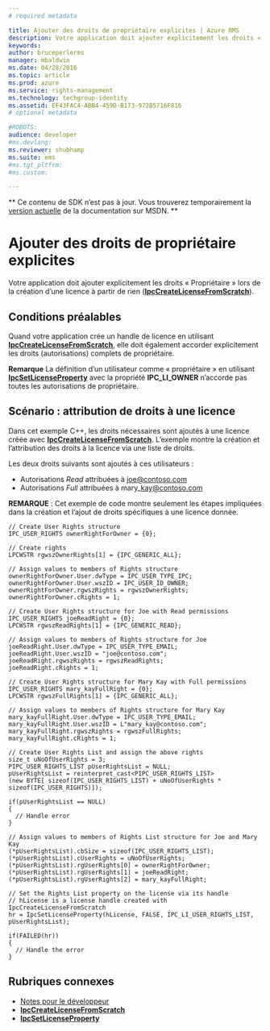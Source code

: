 ```yaml
---
# required metadata

title: Ajouter des droits de propriétaire explicites | Azure RMS
description: Votre application doit ajouter explicitement les droits « Propriétaire » lors de la création d’une licence à partir de rien.
keywords:
author: bruceperlerms
manager: mbaldwin
ms.date: 04/28/2016
ms.topic: article
ms.prod: azure
ms.service: rights-management
ms.technology: techgroup-identity
ms.assetid: EF43FAC4-ABB4-459D-B173-972B5716F816
# optional metadata

#ROBOTS:
audience: developer
#ms.devlang:
ms.reviewer: shubhamp
ms.suite: ems
#ms.tgt_pltfrm:
#ms.custom:

---
```

** Ce contenu de SDK n’est pas à jour. Vous trouverez temporairement la [version actuelle](https://msdn.microsoft.com/library/windows/desktop/hh535290(v=vs.85).aspx) de la documentation sur MSDN. **
# Ajouter des droits de propriétaire explicites

Votre application doit ajouter explicitement les droits « Propriétaire » lors de la création d’une licence à partir de rien ([**IpcCreateLicenseFromScratch**](/rights-management/sdk/2.1/api/win/functions#msipc_ipccreatelicensefromscratch)).

## Conditions préalables

Quand votre application crée un handle de licence en utilisant [**IpcCreateLicenseFromScratch**](/rights-management/sdk/2.1/api/win/functions#msipc_ipccreatelicensefromscratch), elle doit également accorder explicitement les droits (autorisations) complets de propriétaire.

**Remarque**  La définition d’un utilisateur comme « propriétaire » en utilisant [**IpcSetLicenseProperty**](/rights-management/sdk/2.1/api/win/functions#msipc_ipcsetlicenseproperty) avec la propriété **IPC\_LI\_OWNER** n’accorde pas toutes les autorisations de propriétaire.

 
## Scénario : attribution de droits à une licence

Dans cet exemple C++, les droits nécessaires sont ajoutés à une licence créée avec [**IpcCreateLicenseFromScratch**](/rights-management/sdk/2.1/api/win/functions#msipc_ipccreatelicensefromscratch). L’exemple montre la création et l’attribution des droits à la licence via une liste de droits.

Les deux droits suivants sont ajoutés à ces utilisateurs :

-   Autorisations *Read* attribuées à joe@contoso.com
-   Autorisations *Full* attribuées à mary\_kay@contoso.com

**REMARQUE** : Cet exemple de code montre seulement les étapes impliquées dans la création et l’ajout de droits spécifiques à une licence donnée.

    // Create User Rights structure
    IPC_USER_RIGHTS ownerRightForOwner = {0};

    // Create rights
    LPCWSTR rgwszOwnerRights[1] = {IPC_GENERIC_ALL};

    // Assign values to members of Rights structure
    ownerRightForOwner.User.dwType = IPC_USER_TYPE_IPC;
    ownerRightForOwner.User.wszID = IPC_USER_ID_OWNER;
    ownerRightForOwner.rgwszRights = rgwszOwnerRights;
    ownerRightForOwner.cRights = 1;

    // Create User Rights structure for Joe with Read permissions
    IPC_USER_RIGHTS joeReadRight = {0};
    LPCWSTR rgwszReadRights[1] = {IPC_GENERIC_READ};

    // Assign values to members of Rights structure for Joe
    joeReadRight.User.dwType = IPC_USER_TYPE_EMAIL;
    joeReadRight.User.wszID = "joe@contoso.com";
    joeReadRight.rgwszRights = rgwszReadRights;
    joeReadRight.cRights = 1;

    // Create User Rights structure for Mary Kay with Full permissions
    IPC_USER_RIGHTS mary_kayFullRight = {0};
    LPCWSTR rgwszFullRights[1] = {IPC_GENERIC_ALL};

    // Assign values to members of Rights structure for Mary Kay
    mary_kayFullRight.User.dwType = IPC_USER_TYPE_EMAIL;
    mary_kayFullRight.User.wszID = L"mary_kay@contoso.com";
    mary_kayFullRight.rgwszRights = rgwszFullRights;
    mary_kayFullRight.cRights = 1;

    // Create User Rights List and assign the above rights
    size_t uNoOfUserRights = 3;
    PIPC_USER_RIGHTS_LIST pUserRightsList = NULL;
    pUserRightsList = reinterpret_cast<PIPC_USER_RIGHTS_LIST>
    (new BYTE[ sizeof(IPC_USER_RIGHTS_LIST) + uNoOfUserRights * sizeof(IPC_USER_RIGHTS)]);

    if(pUserRightsList == NULL)
    {
      // Handle error
    }

    // Assign values to members of Rights List structure for Joe and Mary Kay
    (*pUserRightsList).cbSize = sizeof(IPC_USER_RIGHTS_LIST);
    (*pUserRightsList).cUserRights = uNoOfUserRights;
    (*pUserRightsList).rgUserRights[0] = ownerRightForOwner;
    (*pUserRightsList).rgUserRights[1] = joeReadRight;
    (*pUserRightsList).rgUserRights[2] = mary_kayFullRight;

    // Set the Rights List property on the license via its handle
    // hLicense is a license handle created with IpcCreateLicenseFromScratch
    hr = IpcSetLicenseProperty(hLicense, FALSE, IPC_LI_USER_RIGHTS_LIST, pUserRightsList);

    if(FAILED(hr))
    {
      // Handle the error
    }



## Rubriques connexes

* [Notes pour le développeur](developer-notes.md)
* [**IpcCreateLicenseFromScratch**](/rights-management/sdk/2.1/api/win/functions#msipc_ipccreatelicensefromscratch)
* [**IpcSetLicenseProperty**](/rights-management/sdk/2.1/api/win/functions#msipc_ipcsetlicenseproperty)
 

 


<!--HONumber=Jun16_HO1-->


